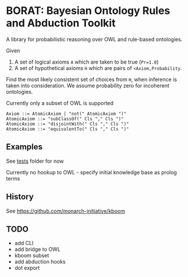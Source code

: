 # BORAT: Bayesian Ontology Rules and Abduction Toolkit

A library for probabilistic reasoning over OWL and rule-based
ontologies.

Given

 1. A set of logical axioms `A` which are taken to be true (`Pr=1.0`)
 2. A set of hypothetical axioms `H` which are pairs of `<Axiom,Probability`.

Find the most likely consistent set of choices from `H`, when
inference is taken into consideration. We assume probability zero for
incoherent ontologies.

Currently only a subset of OWL is supported

```
Axiom ::= AtomicAxiom | "not(" AtomicAxiom ")"
AtomicAxiom ::= "subClassOf(" Cls "," Cls ")"
AtomicAxiom ::= "disjointWith(" Cls "," Cls ")"
AtomicAxiom ::= "equivalentTo(" Cls "," Cls ")"
```

## Examples

See [tests](tests) folder for now

Currently no hookup to OWL - specify initial knowledge base as prolog terms

## History

See https://github.com/monarch-initiative/kboom

## TODO

 * add CLI
 * add bridge to OWL
 * kboom subset
 * add abduction hooks
 * dot export

